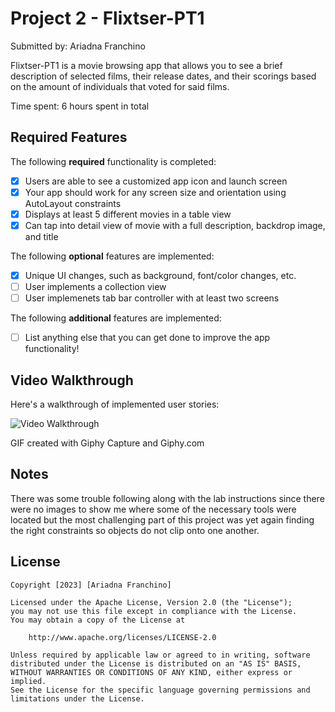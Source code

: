 # Project 2 - Flixtser-PT1

Submitted by: Ariadna Franchino

Flixtser-PT1 is a movie browsing app that allows you to see a brief description of selected films, their release dates, and their scorings based on the amount of individuals that voted for said films. 

Time spent: 6 hours spent in total

## Required Features

The following **required** functionality is completed:

- [x] Users are able to see a customized app icon and launch screen
- [x] Your app should work for any screen size and orientation using AutoLayout constraints
- [x] Displays at least 5 different movies in a table view
- [x] Can tap into detail view of movie with a full description, backdrop image, and title
 
The following **optional** features are implemented:

- [x] Unique UI changes, such as background, font/color changes, etc.
- [ ] User implements a collection view
- [ ] User implemenets tab bar controller with at least two screens

The following **additional** features are implemented:

- [ ] List anything else that you can get done to improve the app functionality!

## Video Walkthrough

Here's a walkthrough of implemented user stories:

<img src= 'https://media.giphy.com/media/NBVZ1iT2kHm6y3NL2V/giphy-downsized-large.gif' title='Video Walkthrough' width='' alt='Video Walkthrough' />

GIF created with Giphy Capture and Giphy.com

## Notes

There was some trouble following along with the lab instructions since there were no images to show me where some of the necessary tools were located but the most challenging part of this project was yet again finding the right constraints so objects do not clip onto one another. 

## License

    Copyright [2023] [Ariadna Franchino]

    Licensed under the Apache License, Version 2.0 (the "License");
    you may not use this file except in compliance with the License.
    You may obtain a copy of the License at

        http://www.apache.org/licenses/LICENSE-2.0

    Unless required by applicable law or agreed to in writing, software
    distributed under the License is distributed on an "AS IS" BASIS,
    WITHOUT WARRANTIES OR CONDITIONS OF ANY KIND, either express or implied.
    See the License for the specific language governing permissions and
    limitations under the License.
